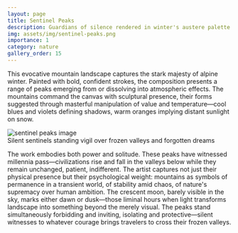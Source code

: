```yaml
---
layout: page
title: Sentinel Peaks
description: Guardians of silence rendered in winter's austere palette
img: assets/img/sentinel-peaks.png
importance: 1
category: nature
gallery_order: 15
---
```

This evocative mountain landscape captures the stark majesty of alpine winter. Painted with bold, confident strokes, the composition presents a range of peaks emerging from or dissolving into atmospheric effects. The mountains command the canvas with sculptural presence, their forms suggested through masterful manipulation of value and temperature—cool blues and violets defining shadows, warm oranges implying distant sunlight on snow.

<div class="row">
    <div class="col-sm mt-3 mt-md-0">
        <img src="{{ '/assets/img/sentinel-peaks.png' | relative_url }}" alt="sentinel peaks image" class="img-fluid rounded z-depth-1">
    </div>
</div>
<div class="caption">
    Silent sentinels standing vigil over frozen valleys and forgotten dreams
</div>

The work embodies both power and solitude. These peaks have witnessed millennia pass—civilizations rise and fall in the valleys below while they remain unchanged, patient, indifferent. The artist captures not just their physical presence but their psychological weight: mountains as symbols of permanence in a transient world, of stability amid chaos, of nature's supremacy over human ambition. The crescent moon, barely visible in the sky, marks either dawn or dusk—those liminal hours when light transforms landscape into something beyond the merely visual. The peaks stand simultaneously forbidding and inviting, isolating and protective—silent witnesses to whatever courage brings travelers to cross their frozen valleys.
